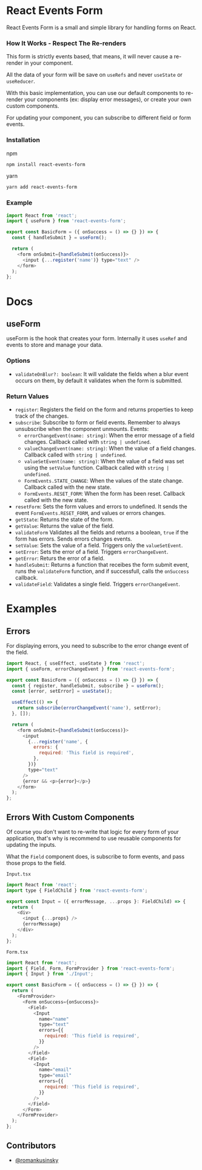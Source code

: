 # React Events Form

React Events Form is a small and simple library for handling forms on React.

### How It Works - Respect The Re-renders

This form is strictly events based, that means, it will never cause a re-render in your component.

All the data of your form will be save on `useRefs` and never `useState` or `useReducer`.

With this basic implementation, you can use our default components to re-render your components (ex:
display error messages), or create your own custom components.

For updating your component, you can subscribe to different field or form events.

### Installation

npm

```sh
npm install react-events-form
```

yarn

```sh
yarn add react-events-form
```

### Example

```js
import React from 'react';
import { useForm } from 'react-events-form';

export const BasicForm = ({ onSuccess = () => {} }) => {
  const { handleSubmit } = useForm();

  return (
    <form onSubmit={handleSubmit(onSuccess)}>
      <input {...register('name')} type="text" />
    </form>
  );
};
```

# Docs

## useForm

useForm is the hook that creates your form. Internally it uses `useRef` and events to store and
manage your data.

### Options

- `validateOnBlur?: boolean`: It will validate the fields when a blur event occurs on them, by
  default it validates when the form is submitted.

### Return Values

- `register`: Registers the field on the form and returns properties to keep track of the changes.
- `subscribe`: Subscribe to form or field events. Remember to always unsubscribe when the component
  unmounts. Events:
  - `errorChangeEvent(name: string)`: When the error message of a field changes. Callback called
    with `string | undefined`.
  - `valueChangeEvent(name: string)`: When the value of a field changes. Callback called with
    `string | undefined`.
  - `valueSetEvent(name: string)`: When the value of a field was set using the `setValue` function.
    Callback called with `string | undefined`.
  - `FormEvents.STATE_CHANGE`: When the values of the state change. Callback called with the new
    state.
  - `FormEvents.RESET_FORM`: When the form has been reset. Callback called with the new state.
- `resetForm`: Sets the form values and errors to undefined. It sends the event
  `FormEvents.RESET_FORM`, and values or errors changes.
- `getState`: Returns the state of the form.
- `getValue`: Returns the value of the field.
- `validateForm` Validates all the fields and returns a boolean, `true` if the form has errors.
  Sends errors changes events.
- `setValue`: Sets the value of a field. Triggers only the `valueSetEvent`.
- `setError`: Sets the error of a field. Triggers `errorChangeEvent`.
- `getError`: Returs the error of a field.
- `handleSubmit`: Returns a function that receibes the form submit event, runs the `validateForm`
  function, and if successfull, calls the `onSuccess` callback.
- `validateField`: Validates a single field. Triggers `errorChangeEvent`.

# Examples

## Errors

For displaying errors, you need to subscribe to the error change event of the field.

```js
import React, { useEffect, useState } from 'react';
import { useForm, errorChangeEvent } from 'react-events-form';

export const BasicForm = ({ onSuccess = () => {} }) => {
  const { register, handleSubmit, subscribe } = useForm();
  const [error, setError] = useState();

  useEffect(() => {
    return subscribe(errorChangeEvent('name'), setError);
  }, []);

  return (
    <form onSubmit={handleSubmit(onSuccess)}>
      <input
        {...register('name', {
          errors: {
            required: 'This field is required',
          },
        })}
        type="text"
      />
      {error && <p>{error}</p>}
    </form>
  );
};
```

## Errors With Custom Components

Of course you don't want to re-write that logic for every form of your application, that's why is
recommend to use reusable components for updating the inputs.

What the `Field` component does, is subscribe to form events, and pass those props to the field.

`Input.tsx`

```js
import React from 'react';
import type { FieldChild } from 'react-events-form';

export const Input = ({ errorMessage, ...props }: FieldChild) => {
  return (
    <div>
      <input {...props} />
      {errorMessage}
    </div>
  );
};
```

`Form.tsx`

```js
import React from 'react';
import { Field, Form, FormProvider } from 'react-events-form';
import { Input } from './Input';

export const BasicForm = ({ onSuccess = () => {} }) => {
  return (
    <FormProvider>
      <Form onSuccess={onSuccess}>
        <Field>
          <Input
            name="name"
            type="text"
            errors={{
              required: 'This field is required',
            }}
          />
        </Field>
        <Field>
          <Input
            name="email"
            type="email"
            errors={{
              required: 'This field is required',
            }}
          />
        </Field>
      </Form>
    </FormProvider>
  );
};
```

## Contributors

- [@romankusinsky](https://github.com/kusita8)
